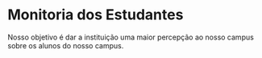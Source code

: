# Monitoria dos Estudantes

Nosso objetivo é dar a instituição uma maior percepção ao nosso campus
sobre os alunos do nosso campus.
